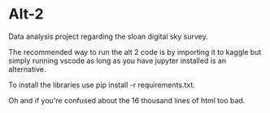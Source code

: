# Alt-2
Data analysis project regarding the sloan digital sky survey.

The recommended way to run the alt 2 code is by importing it to kaggle but simply running vscode as long as you have jupyter installed is an alternative.

To install the libraries use pip install -r requirements.txt.

Oh and if you're confused about the 16 thousand lines of html too bad.
